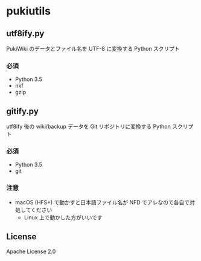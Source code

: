 # pukiutils

## utf8ify.py

PukiWiki のデータとファイル名を UTF-8 に変換する Python スクリプト

### 必須

* Python 3.5
* nkf
* gzip

## gitify.py

utf8ify 後の wiki/backup データを Git リポジトリに変換する Python スクリプト

### 必須

* Python 3.5
* git

### 注意

* macOS (HFS+) で動かすと日本語ファイル名が NFD でアレなので各自で対処してください
    * Linux 上で動かした方がいいです

## License

Apache License 2.0
